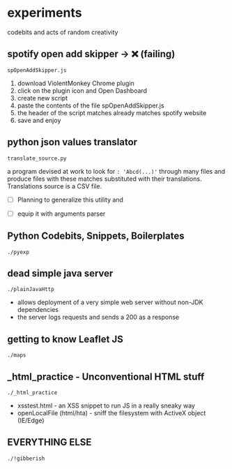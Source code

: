 # experiments
codebits and acts of random creativity


## spotify open add skipper -> :x: (failing)
`spOpenAddSkipper.js`

1. download ViolentMonkey Chrome plugin
2. click on the plugin icon and Open Dashboard
3. create new script
4. paste the contents of the file spOpenAddSkipper.js
5. the header of the script matches already matches spotify website 
6. save and enjoy


## python json values translator
`translate_source.py`

a program devised at work to look for `: 'Abcd(...)'` through many files and produce files with these matches substituted with their translations. Translations source is a CSV file.
- [ ] Planning to generalize this utility and
- [ ] equip it with arguments parser


## Python Codebits, Snippets, Boilerplates
`./pyexp`


## dead simple java server
`./plainJavaHttp`

- allows deployment of a very simple web server without non-JDK dependencies
- the server logs requests and sends a 200 as a response


## getting to know Leaflet JS 
`./maps`


## _html_practice - Unconventional HTML stuff
`./_html_practice`

- xsstest.html - an XSS snippet to run JS in a really sneaky way
- openLocalFile (html/hta) - sniff the filesystem with ActiveX object (IE/Edge)


## EVERYTHING ELSE
`./!gibberish`
